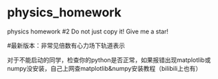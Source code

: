 # physics_homework
physics homework #2
Do not just copy it!
Give me a star!

#最新版本：非常见倍数有心力场下轨道表示

对于不能启动的同学，检查你的python是否正常，如果报错出现matplotlib或numpy没安装，自己上网查matplotlib&numpy安装教程（bilibili上也有）
